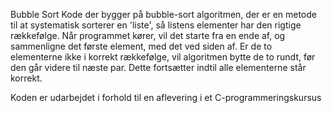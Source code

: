 Bubble Sort
Kode der bygger på bubble-sort algoritmen, der er en metode til at systematisk sorterer en 'liste', så listens elementer har den rigtige rækkefølge.
Når programmet kører, vil det starte fra en ende af, og sammenligne det første element, med det ved siden af. Er de to elementerne ikke i korrekt rækkefølge, vil algoritmen bytte de to rundt, før den går videre til næste par. Dette fortsætter indtil alle elementerne står korrekt.

Koden er udarbejdet i forhold til en aflevering i et C-programmeringskursus